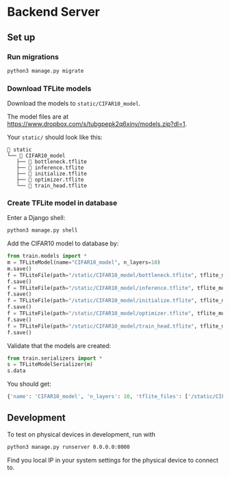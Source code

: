 # Backend Server

## Set up

### Run migrations

```sh
python3 manage.py migrate
```

### Download TFLite models

Download the models to `static/CIFAR10_model`.

The model files are at <https://www.dropbox.com/s/tubgpepk2q6xiny/models.zip?dl=1>.

Your `static/` should look like this:

```
 static
└──  CIFAR10_model
   ├──  bottleneck.tflite
   ├──  inference.tflite
   ├──  initialize.tflite
   ├──  optimizer.tflite
   └──  train_head.tflite
```

### Create TFLite model in database

Enter a Django shell:

```sh
python3 manage.py shell
```

Add the CIFAR10 model to database by:

```python
from train.models import *
m = TFLiteModel(name="CIFAR10_model", n_layers=10)
m.save()
f = TFLiteFile(path="/static/CIFAR10_model/bottleneck.tflite", tflite_model=m)
f.save()
f = TFLiteFile(path="/static/CIFAR10_model/inference.tflite", tflite_model=m)
f.save()
f = TFLiteFile(path="/static/CIFAR10_model/initialize.tflite", tflite_model=m)
f.save()
f = TFLiteFile(path="/static/CIFAR10_model/optimizer.tflite", tflite_model=m)
f.save()
f = TFLiteFile(path="/static/CIFAR10_model/train_head.tflite", tflite_model=m)
f.save()
```

Validate that the models are created:

```python
from train.serializers import *
s = TFLiteModelSerializer(m)
s.data
```

You should get:

```python
{'name': 'CIFAR10_model', 'n_layers': 10, 'tflite_files': ['/static/CIFAR10_model/bottleneck.tflite', '/static/CIFAR10_model/inference.tflite', '/static/CIFAR10_model/initialize.tflite', '/static/CIFAR10_model/optimizer.tflite', '/static/CIFAR10_model/train_head.tflite']}
```

## Development

To test on physical devices in development, run with

```sh
python3 manage.py runserver 0.0.0.0:8000
```

Find you local IP in your system settings for the physical device to connect to.
